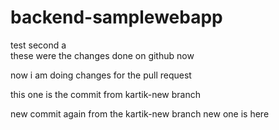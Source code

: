 # backend-samplewebapp
test
second
a      
these were the changes done on github now
    
now i am doing changes for the pull request
 
this one is the commit from kartik-new branch

new commit again from the kartik-new branch
new one is here
